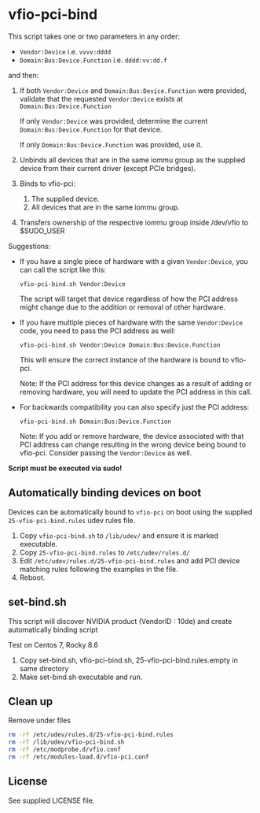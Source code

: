 # vfio-pci-bind

This script takes one or two parameters in any order:

- `Vendor:Device` i.e. `vvvv:dddd`
- `Domain:Bus:Device.Function` i.e. `dddd:vv:dd.f`

and then:

1. If both `Vendor:Device` and `Domain:Bus:Device.Function` were provided, validate that the requested `Vendor:Device` exists at `Domain:Bus:Device.Function`

   If only `Vendor:Device` was provided, determine the current `Domain:Bus:Device.Function` for that device.

   If only `Domain:Bus:Device.Function` was provided, use it.

2. Unbinds all devices that are in the same iommu group as the supplied device from their current driver (except PCIe bridges).

3. Binds to vfio-pci:

   1. The supplied device.
   2. All devices that are in the same iommu group.

4. Transfers ownership of the respective iommu group inside /dev/vfio to \$SUDO_USER

Suggestions:

- If you have a single piece of hardware with a given `Vendor:Device`, you can call the script like this:

  `vfio-pci-bind.sh Vendor:Device`

  The script will target that device regardless of how the PCI address might change due to the addition or removal of other hardware.

- If you have multiple pieces of hardware with the same `Vendor:Device` code, you need to pass the PCI address as well:

  `vfio-pci-bind.sh Vendor:Device Domain:Bus:Device.Function`

  This will ensure the correct instance of the hardware is bound to vfio-pci.

  Note: If the PCI address for this device changes as a result of adding or removing hardware, you will need to update the PCI address in this call.

- For backwards compatibility you can also specify just the PCI address:

  `vfio-pci-bind.sh Domain:Bus:Device.Function`

  Note: If you add or remove hardware, the device associated with that PCI address can change resulting in the wrong device being bound to vfio-pci. Consider passing the `Vendor:Device` as well.

**Script must be executed via sudo!**

## Automatically binding devices on boot

Devices can be automatically bound to `vfio-pci` on boot using the supplied `25-vfio-pci-bind.rules` udev rules file.
1. Copy `vfio-pci-bind.sh` to `/lib/udev/` and ensure it is marked executable.
2. Copy `25-vfio-pci-bind.rules` to `/etc/udev/rules.d/`
3. Edit `/etc/udev/rules.d/25-vfio-pci-bind.rules` and add PCI device matching rules following the examples in the file.
4. Reboot.

## set-bind.sh

This script will discover NVIDIA product (VendorID : 10de) and create automatically binding script

Test on Centos 7, Rocky 8.6

1. Copy set-bind.sh, vfio-pci-bind.sh, 25-vfio-pci-bind.rules.empty in same directory
2. Make set-bind.sh executable and run.

## Clean up

Remove under files
```bash
rm -rf /etc/udev/rules.d/25-vfio-pci-bind.rules
rm -rf /lib/udev/vfio-pci-bind.sh
rm -rf /etc/modprobe.d/vfio.conf
rm -rf /etc/modules-load.d/vfio-pci.conf
```
## License

See supplied LICENSE file.
